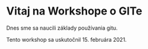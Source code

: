 # Vitaj na Workshope o GITe

Dnes sme sa naucili základy používania gitu.

Tento workshop sa uskutočnil 15. februára 2021.
